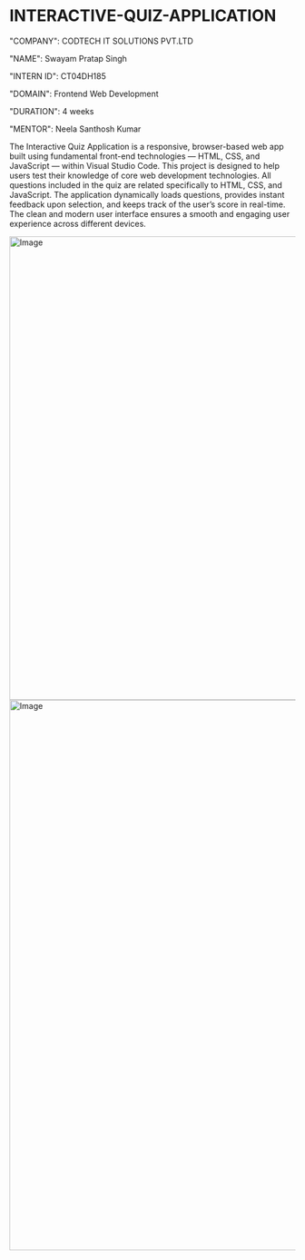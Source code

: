 # INTERACTIVE-QUIZ-APPLICATION

"COMPANY": CODTECH IT SOLUTIONS PVT.LTD

"NAME": Swayam Pratap Singh

"INTERN ID": CT04DH185

"DOMAIN": Frontend Web Development

"DURATION": 4 weeks

"MENTOR": Neela Santhosh Kumar

The Interactive Quiz Application is a responsive, browser-based web app built using fundamental front-end technologies — HTML, CSS, and JavaScript — within Visual Studio Code.
This project is designed to help users test their knowledge of core web development technologies. All questions included in the quiz are related specifically to HTML, CSS, and JavaScript.
The application dynamically loads questions, provides instant feedback upon selection, and keeps track of the user’s score in real-time. The clean and modern user interface ensures a smooth and engaging user experience across different devices.

<img width="1903" height="817" alt="Image" src="https://github.com/user-attachments/assets/ff141ec2-6cbf-4ef6-ab30-23b75d531ca9" />

<img width="1919" height="970" alt="Image" src="https://github.com/user-attachments/assets/bb0e447c-8f69-485b-98fa-2eb7b4644d01" />
